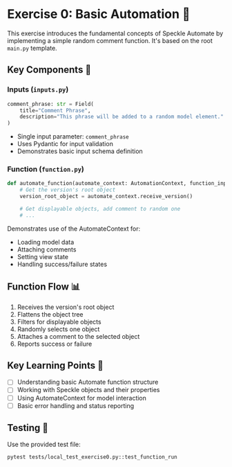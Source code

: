 # Exercise 0: Basic Automation 🚀

This exercise introduces the fundamental concepts of Speckle Automate by implementing a simple random comment function. It's based on the root `main.py` template.

## Key Components 🔑

### Inputs (`inputs.py`)
```python
comment_phrase: str = Field(
    title="Comment Phrase",
    description="This phrase will be added to a random model element."
)
```
- Single input parameter: `comment_phrase`
- Uses Pydantic for input validation
- Demonstrates basic input schema definition

### Function (`function.py`)
```python
def automate_function(automate_context: AutomationContext, function_inputs: FunctionInputs) -> None:
    # Get the version's root object
    version_root_object = automate_context.receive_version()

    # Get displayable objects, add comment to random one
    # ...
```
Demonstrates use of the AutomateContext for:
- Loading model data
- Attaching comments
- Setting view state
- Handling success/failure states

## Function Flow 📊
1. Receives the version's root object
2. Flattens the object tree
3. Filters for displayable objects
4. Randomly selects one object
5. Attaches a comment to the selected object
6. Reports success or failure

## Key Learning Points 📝
- [ ] Understanding basic Automate function structure
- [ ] Working with Speckle objects and their properties
- [ ] Using AutomateContext for model interaction
- [ ] Basic error handling and status reporting

## Testing 🧪
Use the provided test file:
```bash
pytest tests/local_test_exercise0.py::test_function_run
```
